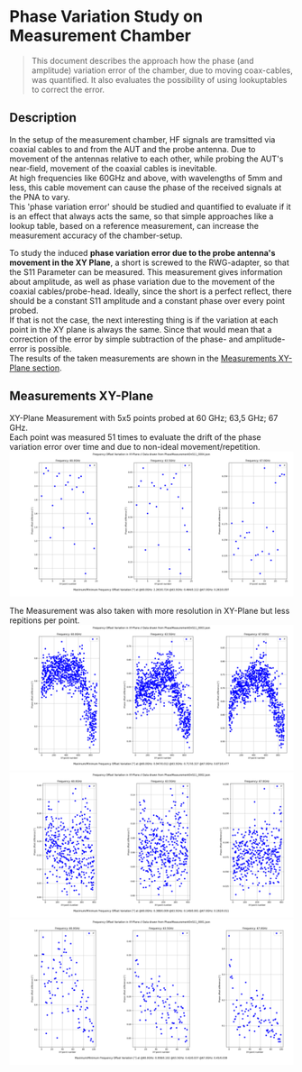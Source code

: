 # Phase Variation Study on Measurement Chamber
> This document describes the approach how the phase (and amplitude) variation error of the chamber, due to moving coax-cables, 
> was quantified. It also evaluates the possibility of using lookuptables to correct the error.

## Description
In the setup of the measurement chamber, HF signals are tramsitted via coaxial cables to and from the AUT and 
the probe antenna. Due to movement of the antennas relative to each other, while probing the AUT's near-field, 
movement of the coaxial cables is inevitable.  
At high frequencies like 60GHz and above, with wavelengths of 5mm and less, this cable movement can cause the phase
of the received signals at the PNA to vary.  
This 'phase variation error' should be studied and quantified to evaluate if it is an effect that always acts the same, 
so that simple approaches like a lookup table, based on a reference measurement, can increase the measurement accuracy 
of the chamber-setup.

To study the induced **phase variation error due to the probe antenna's movement in the XY Plane**, a short is screwed to 
the RWG-adapter, so that the S11 Parameter can be measured. This measurement gives information about amplitude, as well 
as phase variation due to the movement of the coaxial cables/probe-head. Ideally, since the short is a perfect reflect,
there should be a constant S11 amplitude and a constant phase over every point probed.  
If that is not the case, the next interesting thing is if the variation at each point in the XY plane is always the
same. Since that would mean that a correction of the error by simple subtraction of the phase- and amplitude-error is possible.  
The results of the taken measurements are shown in the [Measurements XY-Plane section](#measurements-xy-plane).

## Measurements XY-Plane
XY-Plane Measurement with 5x5 points probed at 60 GHz; 63,5 GHz; 67 GHz.  
Each point was measured 51 times to evaluate the drift of the phase variation error over time and due to 
non-ideal movement/repetition.
![Measurement_0004](/docs/Phase%20Variation%20Study/Figures/FreqOffsetVariationStudy_0004.png)  

The Measurement was also taken with more resolution in XY-Plane but less repitions per point.
![Measurement_0003](/docs/Phase%20Variation%20Study/Figures/FreqOffsetVariationStudy_0003.png)
![Measurement_0002](/docs/Phase%20Variation%20Study/Figures/FreqOffsetVariationStudy_0002.png)
![Measurement_0001](/docs/Phase%20Variation%20Study/Figures/FreqOffsetVariationStudy_0001.png)